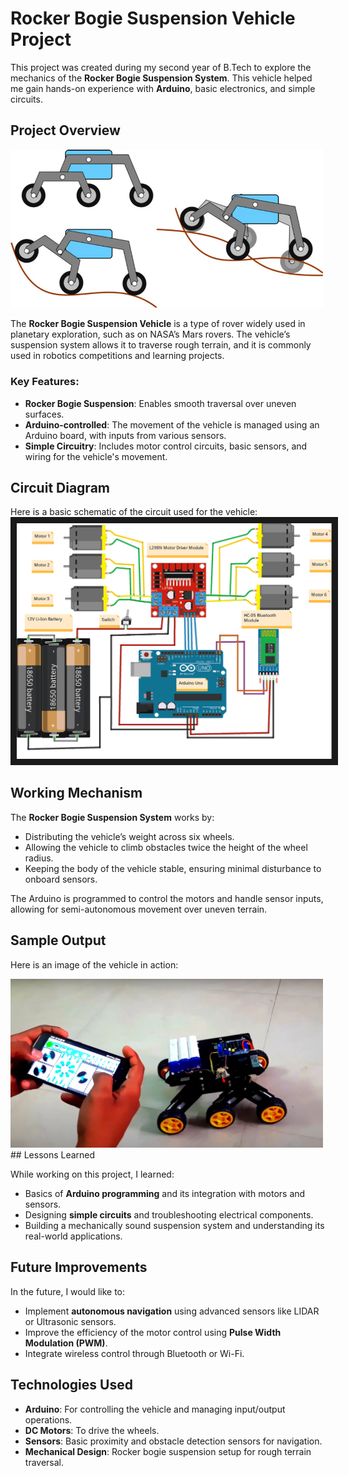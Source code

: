 # Rocker Bogie Suspension Vehicle Project

This project was created during my second year of B.Tech to explore the mechanics of the **Rocker Bogie Suspension System**. This vehicle helped me gain hands-on experience with **Arduino**, basic electronics, and simple circuits.

## Project Overview

<img src="https://github.com/umeshsrisatya/rocker-boogie-suspension-vehicle/blob/main/WORKING.png" alt="Sample Output" width="500px">

The **Rocker Bogie Suspension Vehicle** is a type of rover widely used in planetary exploration, such as on NASA’s Mars rovers. The vehicle’s suspension system allows it to traverse rough terrain, and it is commonly used in robotics competitions and learning projects.

### Key Features:
- **Rocker Bogie Suspension**: Enables smooth traversal over uneven surfaces.
- **Arduino-controlled**: The movement of the vehicle is managed using an Arduino board, with inputs from various sensors.
- **Simple Circuitry**: Includes motor control circuits, basic sensors, and wiring for the vehicle's movement.

## Circuit Diagram

Here is a basic schematic of the circuit used for the vehicle: <br>
<img src="https://github.com/umeshsrisatya/rocker-boogie-suspension-vehicle/blob/main/circuit-diagram.png" alt="Sample Output" width="600px" border="10px">
## Working Mechanism

The **Rocker Bogie Suspension System** works by:
- Distributing the vehicle’s weight across six wheels.
- Allowing the vehicle to climb obstacles twice the height of the wheel radius.
- Keeping the body of the vehicle stable, ensuring minimal disturbance to onboard sensors.

The Arduino is programmed to control the motors and handle sensor inputs, allowing for semi-autonomous movement over uneven terrain.

## Sample Output

Here is an image of the vehicle in action:

<img src="https://github.com/umeshsrisatya/rocker-boogie-suspension-vehicle/blob/main/sample_output.png" alt="Sample Output" width="500px">
## Lessons Learned

While working on this project, I learned:
- Basics of **Arduino programming** and its integration with motors and sensors.
- Designing **simple circuits** and troubleshooting electrical components.
- Building a mechanically sound suspension system and understanding its real-world applications.

## Future Improvements

In the future, I would like to:
- Implement **autonomous navigation** using advanced sensors like LIDAR or Ultrasonic sensors.
- Improve the efficiency of the motor control using **Pulse Width Modulation (PWM)**.
- Integrate wireless control through Bluetooth or Wi-Fi.

## Technologies Used

- **Arduino**: For controlling the vehicle and managing input/output operations.
- **DC Motors**: To drive the wheels.
- **Sensors**: Basic proximity and obstacle detection sensors for navigation.
- **Mechanical Design**: Rocker bogie suspension setup for rough terrain traversal.
